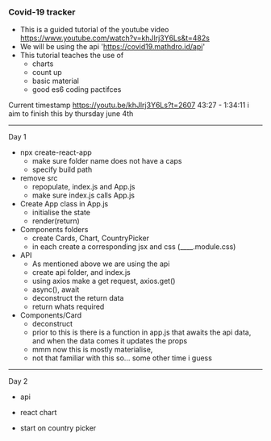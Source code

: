 ### Covid-19 tracker

- This is a guided tutorial of the youtube video https://www.youtube.com/watch?v=khJlrj3Y6Ls&t=482s
- We will be using the api  'https://covid19.mathdro.id/api'
- This tutorial teaches the use of
    - charts
    - count up
    - basic material
    - good es6 coding pactifces

Current timestamp https://youtu.be/khJlrj3Y6Ls?t=2607 
43:27 - 1:34:11
i aim to finish this by thursday june 4th


---
Day 1

- npx create-react-app
    - make sure folder name does not have a caps
    - specify build path
- remove src
    - repopulate, index.js and App.js
    - make sure index.js calls App.js
- Create App class in App.js
    - initialise the state
    - render(return)
- Components folders
    - create Cards, Chart, CountryPicker
    - in each create a corresponding jsx and css (____.module.css)
- API
    - As mentioned above we are using the api
    - create api folder, and index.js
    - using axios make a get request, axios.get()
    - async(), await
    - deconstruct the return data
    - return whats required
- Components/Card
    - deconstruct
    - prior to this is there is a function in app.js that awaits the api data, and when the data comes it updates the props
    - mmm now this is mostly materialise,
    - not that familiar with this so... some other time i guess
---
Day 2

- api

- react chart

- start on country picker